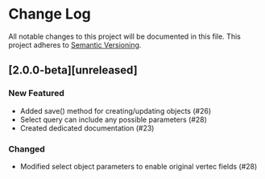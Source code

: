 # Change Log
All notable changes to this project will be documented in this file.
This project adheres to [Semantic Versioning](http://semver.org/).

## [2.0.0-beta][unreleased]
### New Featured
* Added save() method for creating/updating objects (#26)
* Select query can include any possible parameters (#28)
* Created dedicated documentation (#23)

### Changed
* Modified select object parameters to enable original vertec fields (#28)
